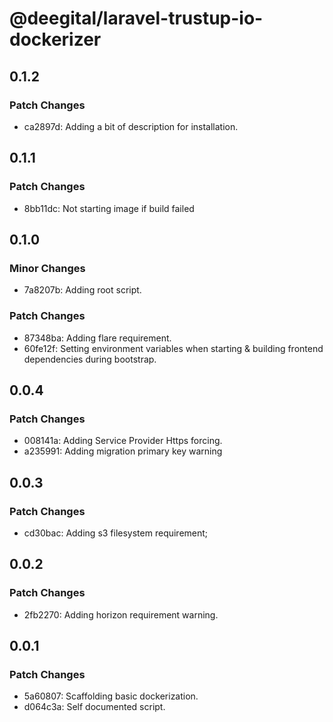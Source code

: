# @deegital/laravel-trustup-io-dockerizer

## 0.1.2

### Patch Changes

- ca2897d: Adding a bit of description for installation.

## 0.1.1

### Patch Changes

- 8bb11dc: Not starting image if build failed

## 0.1.0

### Minor Changes

- 7a8207b: Adding root script.

### Patch Changes

- 87348ba: Adding flare requirement.
- 60fe12f: Setting environment variables when starting & building frontend dependencies during bootstrap.

## 0.0.4

### Patch Changes

- 008141a: Adding Service Provider Https forcing.
- a235991: Adding migration primary key warning

## 0.0.3

### Patch Changes

- cd30bac: Adding s3 filesystem requirement;

## 0.0.2

### Patch Changes

- 2fb2270: Adding horizon requirement warning.

## 0.0.1

### Patch Changes

- 5a60807: Scaffolding basic dockerization.
- d064c3a: Self documented script.
